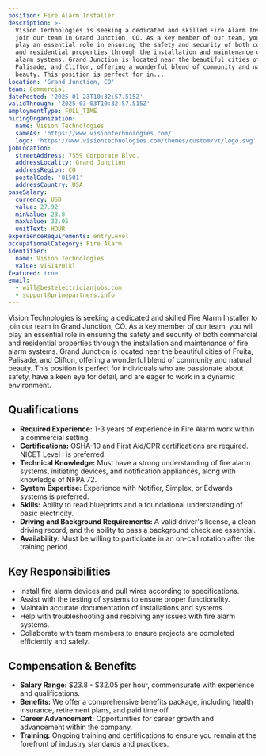```yaml
---
position: Fire Alarm Installer
description: >-
  Vision Technologies is seeking a dedicated and skilled Fire Alarm Installer to
  join our team in Grand Junction, CO. As a key member of our team, you will
  play an essential role in ensuring the safety and security of both commercial
  and residential properties through the installation and maintenance of fire
  alarm systems. Grand Junction is located near the beautiful cities of Fruita,
  Palisade, and Clifton, offering a wonderful blend of community and natural
  beauty. This position is perfect for in...
location: 'Grand Junction, CO'
team: Commercial
datePosted: '2025-01-23T10:32:57.515Z'
validThrough: '2025-03-03T10:32:57.515Z'
employmentType: FULL_TIME
hiringOrganization:
  name: Vision Technologies
  sameAs: 'https://www.visiontechnologies.com/'
  logo: 'https://www.visiontechnologies.com/themes/custom/vt/logo.svg'
jobLocation:
  streetAddress: 7559 Corporate Blvd.
  addressLocality: Grand Junction
  addressRegion: CO
  postalCode: '81501'
  addressCountry: USA
baseSalary:
  currency: USD
  value: 27.92
  minValue: 23.8
  maxValue: 32.05
  unitText: HOUR
experienceRequirements: entryLevel
occupationalCategory: Fire Alarm
identifier:
  name: Vision Technologies
  value: VISI4z0lkl
featured: true
email:
  - will@bestelectricianjobs.com
  - support@primepartners.info
---
```




Vision Technologies is seeking a dedicated and skilled Fire Alarm Installer to join our team in Grand Junction, CO. As a key member of our team, you will play an essential role in ensuring the safety and security of both commercial and residential properties through the installation and maintenance of fire alarm systems. Grand Junction is located near the beautiful cities of Fruita, Palisade, and Clifton, offering a wonderful blend of community and natural beauty. This position is perfect for individuals who are passionate about safety, have a keen eye for detail, and are eager to work in a dynamic environment.

## Qualifications

- **Required Experience:** 1-3 years of experience in Fire Alarm work within a commercial setting.
- **Certifications:** OSHA-10 and First Aid/CPR certifications are required. NICET Level I is preferred.
- **Technical Knowledge:** Must have a strong understanding of fire alarm systems, initiating devices, and notification appliances, along with knowledge of NFPA 72.
- **System Expertise:** Experience with Notifier, Simplex, or Edwards systems is preferred.
- **Skills:** Ability to read blueprints and a foundational understanding of basic electricity.
- **Driving and Background Requirements:** A valid driver's license, a clean driving record, and the ability to pass a background check are essential.
- **Availability:** Must be willing to participate in an on-call rotation after the training period.

## Key Responsibilities

- Install fire alarm devices and pull wires according to specifications.
- Assist with the testing of systems to ensure proper functionality.
- Maintain accurate documentation of installations and systems.
- Help with troubleshooting and resolving any issues with fire alarm systems.
- Collaborate with team members to ensure projects are completed efficiently and safely.

## Compensation & Benefits

- **Salary Range:** $23.8 - $32.05 per hour, commensurate with experience and qualifications.
- **Benefits:** We offer a comprehensive benefits package, including health insurance, retirement plans, and paid time off.
- **Career Advancement:** Opportunities for career growth and advancement within the company.
- **Training:** Ongoing training and certifications to ensure you remain at the forefront of industry standards and practices.
